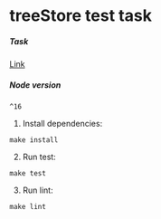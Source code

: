 # treeStore test task

##### Task
[Link](https://github.com/Sinoptik93/treeStore/blob/main/task.md)

##### Node version
`^16`

1. Install dependencies:
```
make install
```

2. Run test:
```
make test
```

3. Run lint:
```
make lint
```
